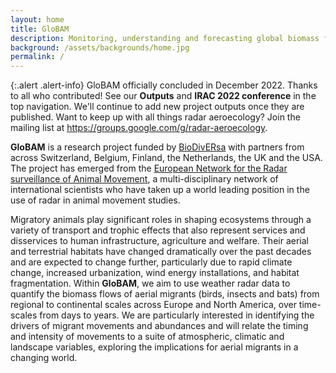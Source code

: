 ```yaml
---
layout: home
title: GloBAM
description: Monitoring, understanding and forecasting global biomass flows of aerial migrants
background: /assets/backgrounds/home.jpg
permalink: /
---
```


{:.alert .alert-info}
GloBAM officially concluded in December 2022. Thanks to all who contributed! See our **Outputs** and **IRAC 2022 conference** in the top navigation. We'll continue to add new project outputs once they are published. Want to keep up with all things radar aeroecology? Join the mailing list at <https://groups.google.com/g/radar-aeroecology>.

**GloBAM** is a research project funded by [BioDivERsa](http://www.biodiversa.org) with partners from across Switzerland, Belgium, Finland, the Netherlands, the UK and the USA. The project has emerged from the [European Network for the Radar surveillance of Animal Movement](http://www.enram.eu), a multi-disciplinary network of international scientists who have taken up a world leading position in the use of radar in animal movement studies. 

Migratory animals play significant roles in shaping ecosystems through a variety of transport and trophic effects that also represent services and disservices to human infrastructure, agriculture and welfare. Their aerial and terrestrial habitats have changed dramatically over the past decades and are expected to change further, particularly due to rapid climate change, increased urbanization, wind energy installations, and habitat fragmentation. Within **GloBAM**, we aim to use weather radar data to quantify the biomass flows of aerial migrants (birds, insects and bats) from regional to continental scales across Europe and North America, over time-scales from days to years. We are particularly interested in identifying the drivers of migrant movements and abundances and will relate the timing and intensity of movements to a suite of atmospheric, climatic and landscape variables, exploring the implications for aerial migrants in a changing world.
